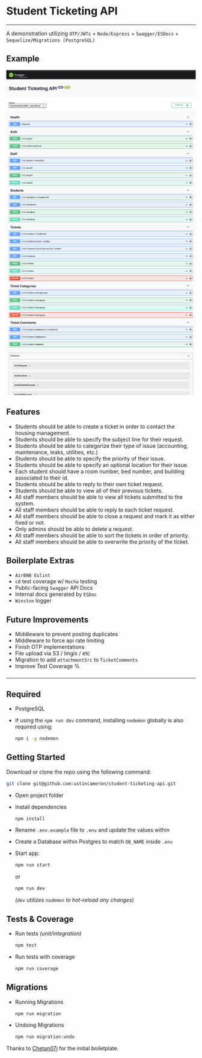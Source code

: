# Student Ticketing API
***
A demonstration utilizing `OTP/JWTs` + `Node/Express` + `Swagger/ESDocs` + `Sequelize/Migrations (PostgreSQL)`

## Example
![Example](example.png)

## Features

- Students should be able to create a ticket in order to contact the housing management.
- Students should be able to specify the subject line for their request.
- Students should be able to categorize their type of issue (accounting, maintenance, leaks, utilities, etc.)
- Students should be able to specify the priority of their issue.
- Students should be able to specify an optional location for their issue.
- Each student should have a room number, bed number, and building associated to their id.
- Students should be able to reply to their own ticket request.
- Students should be able to view all of their previous tickets.
- All staff members should be able to view all tickets submitted to the system.
- All staff members should be able to reply to each ticket request.
- All staff members should be able to close a request and mark it as either fixed or not.
- Only admins should be able to delete a request.
- All staff members should be able to sort the tickets in order of priority.
- All staff members should be able to overwrite the priority of the ticket.
###

## Boilerplate Extras

- `AirBNB Eslint`
- `c8` test coverage w/ `Mocha` testing
- Public-facing `Swagger` API Docs
- Internal docs generated by `ESDoc`
- `Winston` logger
###
## Future Improvements

- Middleware to prevent posting duplicates
- Middleware to force api rate limiting
- Finish OTP implementations
- File upload via S3 / Imgix / etc
- Migration to add `attachmentSrc` to `TicketComments`
- Improve Test Coverage %
###
***

## Required
- PostgreSQL
- If using the `npm run dev` command, installing `nodemon` globally is also required using:

  ```sh
  npm i -g nodemon
  ```



## Getting Started

Download or clone the repo using the following command:

```sh
git clone git@github.com:ustincameron/student-ticketing-api.git
```

- Open project folder
- Install dependencies

  ```sh
  npm install
  ```

- Rename `.env.example` file to `.env` and update the values within
- Create a Database within Postgres to match `DB_NAME` inside `.env`
- Start app:

  ```sh
  npm run start
  ```
  or 
  ```sh
  npm run dev
  ```
  *(`dev` utilizes `nodemon` to hot-reload any changes)*

## Tests & Coverage

- Run tests *(unit/integration)*

  ```sh
  npm test
  ```

- Run tests with coverage

  ```sh
  npm run coverage
  ```

## Migrations

- Running Migrations

  ```sh
  npm run migration
  ```

- Undoing Migrations

  ```sh
  npm run migration:undo
  ```

Thanks to [Chetan07j](https://github.com/Chetan07j) for the initial boiletplate.
